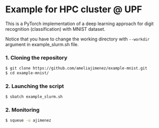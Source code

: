 # Example for HPC cluster @ UPF
This is a PyTorch implementation of a deep learning approach for digit recognition (classification) with MNIST dataset.

Notice that you have to change the working directory with `--workdir` argument in example_slurm.sh file.

### 1. Cloning the repository
```bash
$ git clone https://github.com/ameliajimenez/example-mnist.git
$ cd example-mnist/
```

### 2. Launching the script
```bash
$ sbatch example_slurm.sh
```

### 2. Monitoring 
```bash
$ squeue -u ajimenez
```
